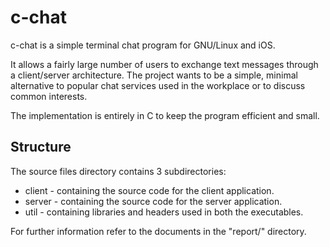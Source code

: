 # c-chat
c-chat is a simple terminal chat program for GNU/Linux and iOS.

It allows a fairly large number of users to exchange text messages through a client/server architecture.
The project wants to be a simple, minimal alternative to popular chat services used in the workplace or to discuss common interests.

The implementation is entirely in C to keep the program efficient and small.

## Structure #

The source files directory contains 3 subdirectories:

* client - containing the source code for the client application.
* server - containing the source code for the server application.
* util - containing libraries and headers used in both the executables.

For further information refer to the documents in the "report/" directory.
